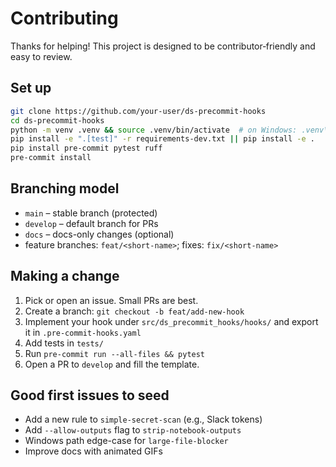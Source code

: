 # Contributing

Thanks for helping! This project is designed to be contributor‑friendly and easy to review.

## Set up
```bash
git clone https://github.com/your-user/ds-precommit-hooks
cd ds-precommit-hooks
python -m venv .venv && source .venv/bin/activate  # on Windows: .venv\Scripts\activate
pip install -e ".[test]" -r requirements-dev.txt || pip install -e .
pip install pre-commit pytest ruff
pre-commit install
```

## Branching model
- `main` – stable branch (protected)
- `develop` – default branch for PRs
- `docs` – docs-only changes (optional)
- feature branches: `feat/<short-name>`; fixes: `fix/<short-name>`

## Making a change
1. Pick or open an issue. Small PRs are best.
2. Create a branch: `git checkout -b feat/add-new-hook`
3. Implement your hook under `src/ds_precommit_hooks/hooks/` and export it in `.pre-commit-hooks.yaml`
4. Add tests in `tests/`
5. Run `pre-commit run --all-files && pytest`
6. Open a PR to `develop` and fill the template.

## Good first issues to seed
- Add a new rule to `simple-secret-scan` (e.g., Slack tokens)
- Add `--allow-outputs` flag to `strip-notebook-outputs`
- Windows path edge-case for `large-file-blocker`
- Improve docs with animated GIFs
